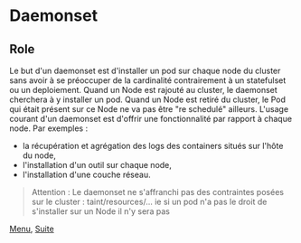 # Daemonset
## Role
Le but d'un daemonset est d'installer un pod sur chaque node du cluster sans avoir à se préoccuper de la cardinalité contrairement à un statefulset ou un deploiement.
Quand un Node est rajouté au cluster, le daemonset cherchera à y installer un pod. 
Quand un Node est retiré du cluster, le Pod qui était présent sur ce Node ne va pas être "re schedulé" ailleurs.
L'usage courant d'un daemonset est d'offrir une fonctionnalité par rapport à chaque node.
Par exemples :
- la récupération et agrégation des logs des containers situés sur l'hôte du node, 
- l'installation d'un outil sur chaque node,
- l'installation d'une couche réseau.

> Attention : Le daemonset ne s'affranchi pas des contraintes posées sur le cluster : taint/resources/...
> ie si un pod n'a pas le droit de s'installer sur un Node il n'y sera pas 


[Menu](https://obeyler.github.io/Formation-K8S/), [Suite](https://obeyler.github.io/Formation-K8S/Chapitres/Statefulset.html)
